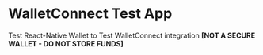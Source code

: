 # WalletConnect Test App

Test React-Native Wallet to Test WalletConnect integration
**[NOT A SECURE WALLET - DO NOT STORE FUNDS]**
